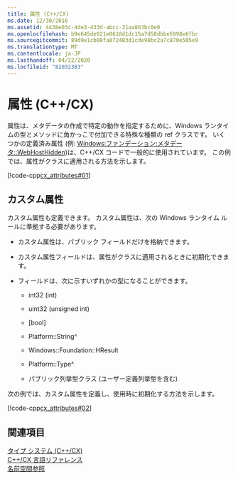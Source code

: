 ```yaml
---
title: 属性 (C++/CX)
ms.date: 12/30/2016
ms.assetid: 4438e03c-4de3-433d-abcc-31aa863bc0e0
ms.openlocfilehash: b9e645de021e8618d1dc15a7d58dbbe5998e6fbc
ms.sourcegitcommit: 89d9e1cb08fa872483d1cde98bc2a7c870e505e9
ms.translationtype: MT
ms.contentlocale: ja-JP
ms.lasthandoff: 04/22/2020
ms.locfileid: "82032383"
---
```

# <a name="attributes-ccx"></a>属性 (C++/CX)

属性は、メタデータの作成で特定の動作を指定するために、Windows ランタイムの型とメソッドに角かっこで付加できる特殊な種類の ref クラスです。 いくつかの定義済み属性 (例: [Windows:ファンデーション:メタデータ::WebHostHidden)](/uwp/api/windows.foundation.metadata.webhosthiddenattribute)は、C++/CX コードで一般的に使用されています。 この例では、属性がクラスに適用される方法を示します。

[!code-cpp[cx_attributes#01](../cppcx/codesnippet/CPP/cx_attributes/class1.h#01)]

## <a name="custom-attributes"></a>カスタム属性

カスタム属性も定義できます。 カスタム属性は、次の Windows ランタイム ルールに準拠する必要があります。

- カスタム属性は、パブリック フィールドだけを格納できます。

- カスタム属性フィールドは、属性がクラスに適用されるときに初期化できます。

- フィールドは、次に示すいずれかの型になることができます。

  - int32 (int)

  - uint32 (unsigned int)

  - [bool]

  - Platform::String^

  - Windows::Foundation::HResult

  - Platform::Type^

  - パブリック列挙型クラス (ユーザー定義列挙型を含む)

次の例では、カスタム属性を定義し、使用時に初期化する方法を示します。

[!code-cpp[cx_attributes#02](../cppcx/codesnippet/CPP/cx_attributes/class1.h#02)]

## <a name="see-also"></a>関連項目

[タイプ システム (C++/CX)](../cppcx/type-system-c-cx.md)<br/>
[C++/CX 言語リファレンス](../cppcx/visual-c-language-reference-c-cx.md)<br/>
[名前空間参照](../cppcx/namespaces-reference-c-cx.md)
